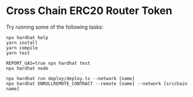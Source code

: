 # Cross Chain ERC20 Router Token

Try running some of the following tasks:

```shell
npx hardhat help
yarn install
yarn compile
yarn test

REPORT_GAS=true npx hardhat test
npx hardhat node

npx hardhat run deploy/deploy.ts --network [name]
npx hardhat ENROLLREMOTE_CONTRACT --remote [name] --network [srcchain name]



```
